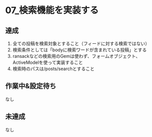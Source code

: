 # 07_検索機能を実装する

## 達成

1. 全ての投稿を検索対象とすること（フィードに対する検索ではない）
2. 検索条件としては「bodyに検索ワードが含まれている投稿」とする
3. ransackなどの検索用のGemは使わず、フォームオブジェクト、ActiveModelを使って実装すること
4. 検索時のパスは/posts/searchとすること
## 作業中&設定待ち
なし

## 未達成
なし